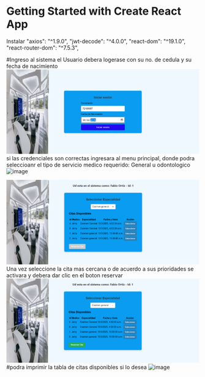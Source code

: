 # Getting Started with Create React App

Instalar
    "axios": "^1.9.0",
    "jwt-decode": "^4.0.0",
    "react-dom": "^19.1.0",
    "react-router-dom": "^7.5.3",

#Ingreso al sistema
el Usuario debera logerase con su no. de cedula y su fecha de nacimiento
![alt text](image.png)
si las credenciales son correctas ingresara al menu principal, donde podra seleccioanr el tipo de servicio medico requerido: General u odontologico
![image](https://github.com/user-attachments/assets/8e36507a-10a7-436f-bf32-a4905a3f0aaf)

![alt text](image-2.png)
Una vez seleccione la cita mas cercana o de acuerdo a sus prioridades se activara y debera dar clic en el boton reservar
![alt text](image-3.png)
#podra imprimir la tabla de citas disponibles si lo desea
![image](https://github.com/user-attachments/assets/6e5f7343-d9f8-4920-bd96-c7e351764a5c)

